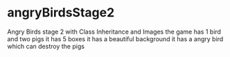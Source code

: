 # angryBirdsStage2
Angry Birds stage 2 with Class Inheritance and Images
the game has 1 bird and two pigs
 it has 5 boxes
 it has a beautiful background
 it has a angry bird which can destroy the pigs